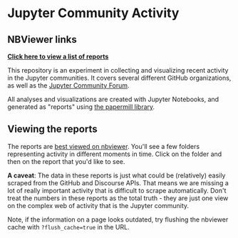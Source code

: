 # Jupyter Community Activity

## NBViewer links

**[Click here to view a list of reports](https://nbviewer.jupyter.org/github/choldgraf/jupyter-activity-snapshot/blob/master/reports/)**

This repository is an experiment in collecting and visualizing recent activity
in the Jupyter communities. It covers several different GitHub organizations, as well
as the [Jupyter Community Forum](https://discourse.jupyter.org).

All analyses and visualizations are created with Jupyter Notebooks, and generated
as "reports" using [the papermill library](https://github.com/nteract/papermill).

## Viewing the reports

The reports are [best viewed on nbviewer](https://nbviewer.jupyter.org/github/choldgraf/jupyter-activity-snapshot/blob/master/reports/). You'll see a few folders representing activity
in different moments in time. Click on the folder and then on the report that
you'd like to see.

**A caveat**: The data in these reports is just what could be (relatively) easily
scraped from the GitHub and Discourse APIs. That means we are missing a lot of really
important activity that is difficult to scrape automatically. Don't treat the numbers
in these reports as the total truth - they are just one view on the complex web of
activity that is the Jupyter community.

Note, if the information on a page looks outdated, try flushing the nbviewer cache with `?flush_cache=true` in the URL.
